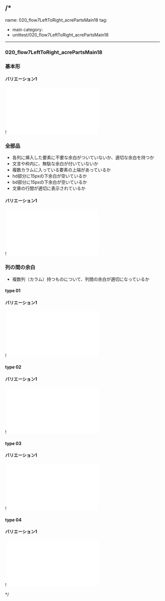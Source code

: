 /*
---
name: 020_flow7LeftToRight_acrePartsMain18
tag:
  - main
category:
  - unittest/020_flow7LeftToRight_acrePartsMain18
---

### 020_flow7LeftToRight_acrePartsMain18
### 基本形

#### バリエーション1

!![020_flow7LeftToRight_acrePartsMain18_01basic_1.html](./html/020_flow7LeftToRight_acrePartsMain18/020_flow7LeftToRight_acrePartsMain18_01basic_1.html)

### 全部品
- 各列に挿入した要素に不要な余白がついていないか、適切な余白を持つか
- 文言や枠内に、無駄な余白が付いていないか
- 複数カラムに入っている要素の上端があっているか
- hd部分に15pxの下余白が空いているか
- bd部分に15pxの下余白が空いているか
- 文章の行間が適切に表示されているか

#### バリエーション1

!![020_flow7LeftToRight_acrePartsMain18_02all_1.html](./html/020_flow7LeftToRight_acrePartsMain18/020_flow7LeftToRight_acrePartsMain18_02all_1.html)

### 列の間の余白
- 複数列（カラム）持つものについて、列間の余白が適切になっているか

#### type 01
#### バリエーション1

!![020_flow7LeftToRight_acrePartsMain18_f08_01_1.html](./html/020_flow7LeftToRight_acrePartsMain18/020_flow7LeftToRight_acrePartsMain18_f08_01_1.html)

#### type 02
#### バリエーション1

!![020_flow7LeftToRight_acrePartsMain18_f08_02_1.html](./html/020_flow7LeftToRight_acrePartsMain18/020_flow7LeftToRight_acrePartsMain18_f08_02_1.html)

#### type 03
#### バリエーション1

!![020_flow7LeftToRight_acrePartsMain18_f08_03_1.html](./html/020_flow7LeftToRight_acrePartsMain18/020_flow7LeftToRight_acrePartsMain18_f08_03_1.html)

#### type 04
#### バリエーション1

!![020_flow7LeftToRight_acrePartsMain18_f08_04_1.html](./html/020_flow7LeftToRight_acrePartsMain18/020_flow7LeftToRight_acrePartsMain18_f08_04_1.html)

*/
